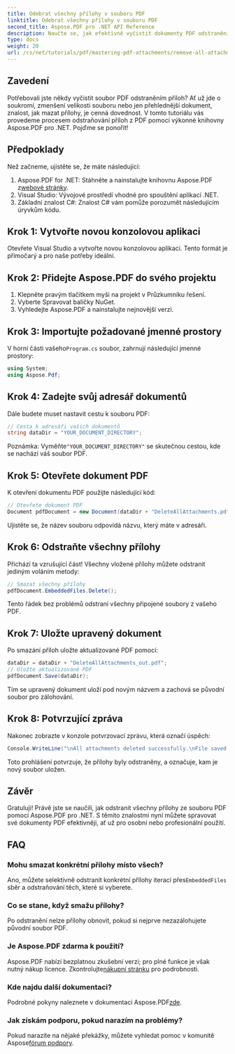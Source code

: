 ```yaml
---
title: Odebrat všechny přílohy v souboru PDF
linktitle: Odebrat všechny přílohy v souboru PDF
second_title: Aspose.PDF pro .NET API Reference
description: Naučte se, jak efektivně vyčistit dokumenty PDF odstraněním všech příloh pomocí knihovny Aspose.PDF pro .NET. Tento návod krok za krokem pokrývá vše od nastavení až po spuštění.
type: docs
weight: 20
url: /cs/net/tutorials/pdf/mastering-pdf-attachments/remove-all-attachments/
---
```

## Zavedení

Potřebovali jste někdy vyčistit soubor PDF odstraněním příloh? Ať už jde o soukromí, zmenšení velikosti souboru nebo jen přehlednější dokument, znalost, jak mazat přílohy, je cenná dovednost. V tomto tutoriálu vás provedeme procesem odstraňování příloh z PDF pomocí výkonné knihovny Aspose.PDF pro .NET. Pojďme se ponořit!

## Předpoklady

Než začneme, ujistěte se, že máte následující:

1.  Aspose.PDF for .NET: Stáhněte a nainstalujte knihovnu Aspose.PDF z[webové stránky](https://releases.aspose.com/pdf/net/).
2. Visual Studio: Vývojové prostředí vhodné pro spouštění aplikací .NET.
3. Základní znalost C#: Znalost C# vám pomůže porozumět následujícím úryvkům kódu.

## Krok 1: Vytvořte novou konzolovou aplikaci

Otevřete Visual Studio a vytvořte novou konzolovou aplikaci. Tento formát je přímočarý a pro naše potřeby ideální.

## Krok 2: Přidejte Aspose.PDF do svého projektu

1. Klepněte pravým tlačítkem myši na projekt v Průzkumníku řešení.
2. Vyberte Spravovat balíčky NuGet.
3. Vyhledejte Aspose.PDF a nainstalujte nejnovější verzi.

## Krok 3: Importujte požadované jmenné prostory

 V horní části vašeho`Program.cs` soubor, zahrnují následující jmenné prostory:

```csharp
using System;
using Aspose.Pdf;
```

## Krok 4: Zadejte svůj adresář dokumentů

Dále budete muset nastavit cestu k souboru PDF:

```csharp
// Cesta k adresáři vašich dokumentů
string dataDir = "YOUR_DOCUMENT_DIRECTORY";
```

 Poznámka: Vyměňte`"YOUR_DOCUMENT_DIRECTORY"` se skutečnou cestou, kde se nachází váš soubor PDF.

## Krok 5: Otevřete dokument PDF

K otevření dokumentu PDF použijte následující kód:

```csharp
// Otevřete dokument PDF
Document pdfDocument = new Document(dataDir + "DeleteAllAttachments.pdf");
```

Ujistěte se, že název souboru odpovídá názvu, který máte v adresáři.

## Krok 6: Odstraňte všechny přílohy

Přichází ta vzrušující část! Všechny vložené přílohy můžete odstranit jediným voláním metody:

```csharp
// Smazat všechny přílohy
pdfDocument.EmbeddedFiles.Delete();
```

Tento řádek bez problémů odstraní všechny připojené soubory z vašeho PDF.

## Krok 7: Uložte upravený dokument

Po smazání příloh uložte aktualizované PDF pomocí:

```csharp
dataDir = dataDir + "DeleteAllAttachments_out.pdf";
// Uložte aktualizované PDF
pdfDocument.Save(dataDir);
```

Tím se upravený dokument uloží pod novým názvem a zachová se původní soubor pro zálohování.

## Krok 8: Potvrzující zpráva

Nakonec zobrazte v konzole potvrzovací zprávu, která označí úspěch:

```csharp
Console.WriteLine("\nAll attachments deleted successfully.\nFile saved at " + dataDir);
```

Toto prohlášení potvrzuje, že přílohy byly odstraněny, a označuje, kam je nový soubor uložen.

## Závěr

Gratuluji! Právě jste se naučili, jak odstranit všechny přílohy ze souboru PDF pomocí Aspose.PDF pro .NET. S těmito znalostmi nyní můžete spravovat své dokumenty PDF efektivněji, ať už pro osobní nebo profesionální použití.

## FAQ

### Mohu smazat konkrétní přílohy místo všech?
 Ano, můžete selektivně odstranit konkrétní přílohy iterací přes`EmbeddedFiles` sběr a odstraňování těch, které si vyberete.

### Co se stane, když smažu přílohy?
Po odstranění nelze přílohy obnovit, pokud si nejprve nezazálohujete původní soubor PDF.

### Je Aspose.PDF zdarma k použití?
 Aspose.PDF nabízí bezplatnou zkušební verzi; pro plné funkce je však nutný nákup licence. Zkontrolujte[nákupní stránku](https://purchase.aspose.com/buy) pro podrobnosti.

### Kde najdu další dokumentaci?
 Podrobné pokyny naleznete v dokumentaci Aspose.PDF[zde](https://reference.aspose.com/pdf/net/).

### Jak získám podporu, pokud narazím na problémy?
 Pokud narazíte na nějaké překážky, můžete vyhledat pomoc v komunitě Aspose[fórum podpory](https://forum.aspose.com/c/pdf/10).